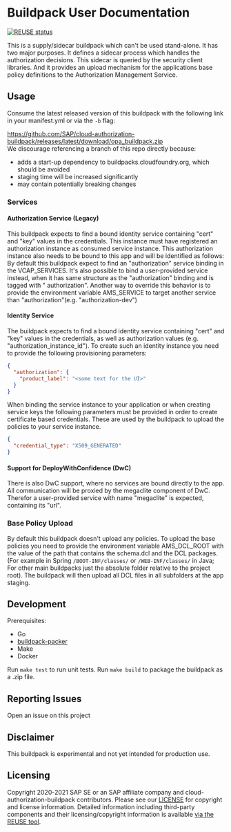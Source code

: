 # Buildpack User Documentation

[![REUSE status](https://api.reuse.software/badge/github.com/SAP/cloud-authorization-buildpack)](https://api.reuse.software/info/github.com/SAP/cloud-authorization-buildpack)

This is a supply/sidecar buildpack which can't be used stand-alone. It has two major purposes. It defines a sidecar
process which handles the authorization decisions. This sidecar is queried by the security client libraries. And it
provides an upload mechanism for the applications base policy definitions to the Authorization Management Service.

## Usage

Consume the latest released version of this buildpack with the following link in your manifest.yml or via the `-b` flag:

https://github.com/SAP/cloud-authorization-buildpack/releases/latest/download/opa_buildpack.zip  
We discourage referencing a branch of this repo directly because:

- adds a start-up dependency to buildpacks.cloudfoundry.org, which should be avoided
- staging time will be increased significantly
- may contain potentially breaking changes

### Services

#### Authorization Service (Legacy)

This buildpack expects to find a bound identity service containing "cert" and "key" values in the credentials. This
instance must have registered an authorization instance as consumed service instance. This authorization instance also
needs to be bound to this app and will be identified as follows:   
By default this buildpack expect to find an "authorization" service binding in the VCAP_SERVICES. It's also possible to
bind a user-provided service instead, when it has same structure as the "authorization" binding and is tagged with "
authorization". Another way to override this behavior is to provide the environment variable AMS_SERVICE to target
another service than "authorization"(e.g. "authorization-dev")

#### Identity Service

The buildpack expects to find a bound identity service containing "cert" and "key" values in the credentials, as well as
authorization values (e.g. "authorization_instance_id"). To create such an identity instance you need to provide the
following provisioning parameters:

```json
{
  "authorization": {
    "product_label": "<some text for the UI>"
  }
}
```

When binding the service instance to your application or when creating service keys the following parameters must be
provided in order to create certificate based credentials. These are used by the buildpack to upload the policies to
your service instance.

```json
{
  "credential_type": "X509_GENERATED"
}
```

#### Support for DeployWithConfidence (DwC)

There is also DwC support, where no services are bound directly to the app. All communication will be proxied by the
megaclite component of DwC. Therefor a user-provided service with name "megaclite" is expected, containing its "url".

### Base Policy Upload

By default this buildpack doesn't upload any policies. To upload the base policies you need to provide the environment
variable AMS_DCL_ROOT with the value of the path that contains the schema.dcl and the DCL packages. (For example in
Spring
`/BOOT-INF/classes/` or `/WEB-INF/classes/` in Java; For other main buildpacks just the absolute folder relative to the
project root). The buildpack will then upload all DCL files in all subfolders at the app staging.

## Development

Prerequisites:

* Go
* [buildpack-packer](https://github.com/cloudfoundry/libbuildpack/tree/master/packager#installing-the-packager)
* Make
* Docker

Run `make test` to run unit tests. Run `make build` to package the buildpack as a .zip file.

## Reporting Issues

Open an issue on this project

## Disclaimer

This buildpack is experimental and not yet intended for production use.

## Licensing

Copyright 2020-2021 SAP SE or an SAP affiliate company and cloud-authorization-buildpack contributors. Please see
our [LICENSE](LICENSE) for copyright and license information. Detailed information including third-party components and
their licensing/copyright information is
available [via the REUSE tool](https://api.reuse.software/info/github.com/SAP/cloud-authorization-buildpack).

